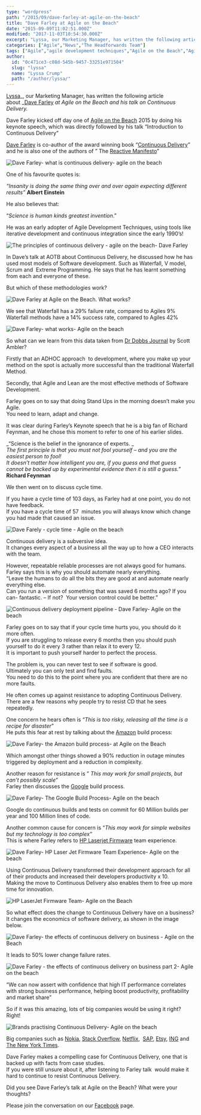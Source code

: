 ```yaml
---
type: "wordpress"
path: "/2015/09/dave-farley-at-agile-on-the-beach"
title: "Dave Farley at Agile on the Beach"
date: "2015-09-09T11:02:51.000Z"
modified: "2017-11-03T10:54:30.000Z"
excerpt: "Lyssa, our Marketing Manager, has written the following article about Dave Farley at Agile on the Beach and his talk on Continuous Delivery. Dave Farley kicked off day one of Agile on the Beach 2015 by doing his keynote speech, which was directly followed by his talk “Introduction to Continuous Delivery” Dave Farley is co-author of the award …"
categories: ["Agile","News","The Headforwards Team"]
tags: ["Agile","agile development techniques","Agile on the Beach","Agile on the Beach 2015","albert einstein","amazon build process","AOTB","continuous delivery","dave farley","dave farley at agile on the beach","extreme programming","google build process","iteration","iterative development","keynote","principles of continuous delivery","scrum","Software","software development","the effect on business","v model","waterfall","xp"]
author:
  id: "0c471ce3-c08d-545b-9457-33251e971504"
  slug: "lyssa"
  name: "Lyssa Crump"
  path: "/author/lyssa/"
---
```

[Lyssa](https://uk.linkedin.com/in/lyssafeecrump)_, our Marketing Manager, has written the following article about _[Dave Farley](https://twitter.com/davefarley77) _at Agile on the Beach and his talk on Continuous Delivery._

Dave Farley kicked off day one of [Agile on the Beach](http://agileonthebeach.com/) 2015 by doing his keynote speech, which was directly followed by his talk “Introduction to Continuous Delivery”

[Dave Farley](http://www.davefarley.net) is co-author of the award winning book “[Continuous Delivery](http://www.amazon.com/Continuous-Delivery-Deployment-Automation-Addison-Wesley/dp/0321601912)” and he is also one of the authors of ” The [Reactive Manifesto](http://www.reactivemanifesto.org/)”

![Dave Farley- what is continuous delivery- agile on the beach ](/wp-content/uploads/2015/09/Dave-Farley-continuous-delivery-at-Agile-on-the-Beach.jpg)

One of his favourite quotes is:

_“Insanity is doing the same thing over and over again expecting different results”_ **Albert Einstein**

He also believes that:

“_Science is human kinds greatest invention_.”

He was an early adopter of Agile Development Techniques, using tools like iterative development and continuous integration since the early 1990’s!

![The principles of continuous delivery - agile on the beach- Dave Farley ](/wp-content/uploads/2015/09/Dave-Farley-the-principles-of-continuous-delivery-at-AOTB.jpg)

In Dave’s talk at AOTB about Continuous Delivery, he discussed how he has used most models of Software development. Such as Waterfall, V model, Scrum and  Extreme Programming. He says that he has learnt something from each and everyone of these.

But which of these methodologies work?

![Dave Farley at Agile on the Beach. What works?](/wp-content/uploads/2015/09/Dave-Farley-at-Agile-on-the-Beach-what-works.jpg)

We see that Waterfall has a 29% failure rate, compared to Agiles 9%  
Waterfall methods have a 14% success rate, compared to Agiles 42%

![Dave Farley- what works- Agile on the beach](/wp-content/uploads/2015/09/Dave-Farley-Agile-on-the-beach-what-works-more-datas.jpg)

So what can we learn from this data taken from [Dr Dobbs Journal](http://www.drdobbs.com/author/Scott-Ambler) by Scott Ambler?

Firstly that an ADHOC approach  to development, where you make up your method on the spot is actually more successful than the traditional Waterfall Method.

Secondly, that Agile and Lean are the most effective methods of Software Development.

Farley goes on to say that doing Stand Ups in the morning doesn’t make you Agile.  
You need to learn, adapt and change.

It was clear during Farley’s Keynote speech that he is a big fan of Richard Feynman, and he chose this moment to refer to one of his earlier slides.

_“Science is the belief in the ignorance of experts. _  
_The first principle is that you must not fool yourself – and you are the easiest person to fool!_  
_It doesn’t matter how intelligent you are, if you guess and that guess cannot be backed up by experimental evidence then it is still a guess.”_  
**Richard Feynman**

We then went on to discuss cycle time.

If you have a cycle time of 103 days, as Farley had at one point, you do not have feedback.  
If you have a cycle time of 57  minutes you will always know which change you had made that caused an issue.

![Dave Farely - cycle time - Agile on the beach ](/wp-content/uploads/2015/09/Dave-Farley-Continuous-Delivery-at-Agile-on-the-beach.jpg)

Continuous delivery is a subversive idea.  
It changes every aspect of a business all the way up to how a CEO interacts with the team.

However, repeatable reliable processes are not always good for humans. Farley says this is why you should automate nearly everything.  
“Leave the humans to do all the bits they are good at and automate nearly everything else.  
Can you run a version of something that was saved 6 months ago? If you can- fantastic. – If not?  Your version control could be better.”

![Continuous delivery deployment pipeline - Dave Farley- Agile on the beach](/wp-content/uploads/2015/09/Dave-Farley-Agile-on-the-beach-Continuous-Delivery-Process.jpg)

Farley goes on to say that if your cycle time hurts you, you should do it more often.  
If you are struggling to release every 6 months then you should push yourself to do it every 3 rather than relax it to every 12.  
It is important to push yourself harder to perfect the process.

The problem is, you can never test to see if software is good.  
Ultimately you can only test and find faults.  
You need to do this to the point where you are confident that there are no more faults.

He often comes up against resistance to adopting Continuous Delivery.  
There are a few reasons why people try to resist CD that he sees repeatedly.

One concern he hears often is “_This is too risky, releasing all the time is a recipe for disaster_”  
He puts this fear at rest by talking about the [Amazon](http://www.amazon.co.uk/) build process:

![Dave Farley- the Amazon build process- at Agile on the Beach](/wp-content/uploads/2015/09/Dave-Farley-The-Amazon-Build-Process-Agile-on-the-beach.jpg)

Which amongst other things showed a 90% reduction in outage minutes triggered by deployment and a reduction in complexity.

Another reason for resistance is ” _This may work for small projects, but can’t possibly scale_”  
Farley then discusses the [Google](https://www.google.co.uk/) build process.

![Dave Farley- The Google Build Process- Agile on the beach ](/wp-content/uploads/2015/09/Dave-Farley-The-Google-Build-Process-AOTB.jpg)

Google do continuous builds and tests on commit for 60 Million builds per year and 100 Million lines of code.

Another common cause for concern is “_This may work for simple websites but my technology is too complex”_  
This is where Farley refers to [HP Laserjet Firmware](http://www.hp.com/country/us/en/uc/welcome.html) team experience.

![Dave Farley- HP Laser Jet Firmware Team Experience- Agile on the beach ](/wp-content/uploads/2015/09/Dave-Farley-HP-Laserjet-firmware-team-experience-agile-on-the-beach.jpg)

Using Continuous Delivery transformed their development approach for all of their products and increased their developers productivity x 10.  
Making the move to Continuous Delivery also enables them to free up more time for innovation.

![HP LaserJet Firmware Team- Agile on the Beach ](/wp-content/uploads/2015/09/Dave-Farley-HP-Laser-Jet-Firmware-team-2008-v-2011-Agile-on-the-Beach.jpg)

So what effect does the change to Continuous Delivery have on a business?  
It changes the economics of software delivery, as shown in the image below.

![Dave Farley- the effects of continuous delivery on business - Agile on the Beach](/wp-content/uploads/2015/09/Dave-Farley-the-effects-on-business-agile-on-the-beach.jpg)

It leads to 50% lower change failure rates.

![Dave Farley - the effects of continuous delivery on business part 2- Agile on the beach](/wp-content/uploads/2015/09/Dave-Farley-the-effect-on-business-part-2-agile-on-the-beach.jpg)

“We can now assert with confidence that high IT performance correlates with strong business performance, helping boost productivity, profitability and market share”

So if it was this amazing, lots of big companies would be using it right? Right!

![Brands practising Continuous Delivery- Agile on the beach ](/wp-content/uploads/2015/09/Dave-Farley-who-practices-continuous-delivery-AOTB.jpg)

Big companies such as [Nokia](http://www.nokia.com/en_int), [Stack Overflow](http://stackoverflow.com/), [Netflix](https://www.netflix.com/gb/),  [SAP](http://go.sap.com/index.html), [Etsy](https://www.etsy.com/uk/), [ING](http://www.ing.com/en.htm) and [The New York Times](http://www.nytimes.com/).

Dave Farley makes a compelling case for Continuous Delivery, one that is backed up with facts from case studies.  
If you were still unsure about it, after listening to Farley talk  would make it hard to continue to resist Continuous Delivery.

Did you see Dave Farley’s talk at Agile on the Beach? What were your thoughts?

Please join the conversation on our [Facebook](https://www.facebook.com/headforwards) page.